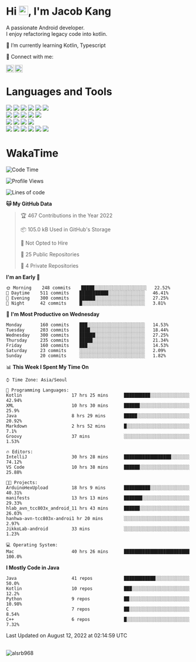 # Hi <img src="https://media.giphy.com/media/hvRJCLFzcasrR4ia7z/giphy.gif" width="25px">, I'm Jacob Kang
A passionate Android developer.
</br>
I enjoy refactoring legacy code into kotlin.

🌱 I’m currently learning Kotlin, Typescript

🤝 Connect with me:

<a href="https://www.linkedin.com/in/minkyu-kang-b7477b1b2/"><img align="left" src="https://raw.githubusercontent.com/yushi1007/yushi1007/main/images/linkedin.svg" alt="Minkyu Kang | LinkedIn" width="21px"/></a>
<a href="https://www.instagram.com/_jacob_kang/"><img align="left" src="https://raw.githubusercontent.com/yushi1007/yushi1007/main/images/instagram.svg" alt="Jacob Kang | Instagram" width="21px"/></a>

</br>

# Languages and Tools

<div align="left">
<img src="https://img.shields.io/badge/java-007396?logo=java&logoColor=white"/>
<img src="https://img.shields.io/badge/kotlin-7F52FF?logo=kotlin&logoColor=white"/>
<img src="https://img.shields.io/badge/python-3776AB?logo=python&logoColor=white"/>
<img src="https://img.shields.io/badge/bash shell-4EAA25?logo=gnubash&logoColor=white"/>
<img src="https://img.shields.io/badge/c-A8B9CC?logo=c&logoColor=white"/>
<img src="https://img.shields.io/badge/c++-00599C?logo=c%2b%2b&logoColor=white"/>
</div>
<div align="left">
<img src="https://img.shields.io/badge/git-F05032?logo=git&logoColor=white"/>
<img src="https://img.shields.io/badge/github-181717?logo=github&logoColor=white"/>
<img src="https://img.shields.io/badge/mysql-4479A1?logo=mysql&logoColor=white"/>
<img src="https://img.shields.io/badge/sqlite-003B57?logo=sqlite&logoColor=white"/>
<img src="https://img.shields.io/badge/amazon AWS-232F3E?logo=amazonaws&logoColor=white"/>
</div>
<div align="left">
<img src="https://img.shields.io/badge/android-3DDC84?logo=android&logoColor=white"/>
<img src="https://img.shields.io/badge/linux-FCC624?logo=linux&logoColor=white"/>
<img src="https://img.shields.io/badge/flask-000000?logo=flask&logoColor=white"/>
<img src="https://img.shields.io/badge/arduino-00979D?logo=arduino&logoColor=white"/>
</div>
<div align="left">
<img src="https://img.shields.io/badge/slack-4A154B?logo=slack&logoColor=white"/>
<img src="https://img.shields.io/badge/notion-000000?logo=notion&logoColor=white"/>
<img src="https://img.shields.io/badge/jira-0052CC?logo=jira&logoColor=white"/>
<img src="https://img.shields.io/badge/postman-FF6C37?logo=postman&logoColor=white"/>
<img src="https://img.shields.io/badge/intellij-000000?logo=intellijidea&logoColor=white"/>
<img src="https://img.shields.io/badge/pycharm-000000?logo=pycharm&logoColor=white"/>
</div>

# WakaTime

<!--START_SECTION:waka-->
![Code Time](http://img.shields.io/badge/Code%20Time-0%20secs-blue)

![Profile Views](http://img.shields.io/badge/Profile%20Views-0-blue)

![Lines of code](https://img.shields.io/badge/From%20Hello%20World%20I%27ve%20Written-162%20Thousand%20lines%20of%20code-blue)

**🐱 My GitHub Data** 

> 🏆 467 Contributions in the Year 2022
 > 
> 📦 105.0 kB Used in GitHub's Storage 
 > 
> 🚫 Not Opted to Hire
 > 
> 📜 25 Public Repositories 
 > 
> 🔑 4 Private Repositories  
 > 
**I'm an Early 🐤** 

```text
🌞 Morning    248 commits    █████░░░░░░░░░░░░░░░░░░░░   22.52% 
🌆 Daytime    511 commits    ███████████░░░░░░░░░░░░░░   46.41% 
🌃 Evening    300 commits    ██████░░░░░░░░░░░░░░░░░░░   27.25% 
🌙 Night      42 commits     █░░░░░░░░░░░░░░░░░░░░░░░░   3.81%

```
📅 **I'm Most Productive on Wednesday** 

```text
Monday       160 commits    ███░░░░░░░░░░░░░░░░░░░░░░   14.53% 
Tuesday      203 commits    ████░░░░░░░░░░░░░░░░░░░░░   18.44% 
Wednesday    300 commits    ██████░░░░░░░░░░░░░░░░░░░   27.25% 
Thursday     235 commits    █████░░░░░░░░░░░░░░░░░░░░   21.34% 
Friday       160 commits    ███░░░░░░░░░░░░░░░░░░░░░░   14.53% 
Saturday     23 commits     ░░░░░░░░░░░░░░░░░░░░░░░░░   2.09% 
Sunday       20 commits     ░░░░░░░░░░░░░░░░░░░░░░░░░   1.82%

```


📊 **This Week I Spent My Time On** 

```text
⌚︎ Time Zone: Asia/Seoul

💬 Programming Languages: 
Kotlin                   17 hrs 25 mins      ██████████░░░░░░░░░░░░░░░   42.94% 
XML                      10 hrs 30 mins      ██████░░░░░░░░░░░░░░░░░░░   25.9% 
Java                     8 hrs 29 mins       █████░░░░░░░░░░░░░░░░░░░░   20.92% 
Markdown                 2 hrs 52 mins       █░░░░░░░░░░░░░░░░░░░░░░░░   7.1% 
Groovy                   37 mins             ░░░░░░░░░░░░░░░░░░░░░░░░░   1.53%

🔥 Editors: 
IntelliJ                 30 hrs 28 mins      ██████████████████░░░░░░░   74.12% 
VS Code                  10 hrs 38 mins      ██████░░░░░░░░░░░░░░░░░░░   25.88%

🐱‍💻 Projects: 
ArduinoHexUpload         18 hrs 9 mins       ██████████░░░░░░░░░░░░░░░   40.31% 
manifests                13 hrs 13 mins      ███████░░░░░░░░░░░░░░░░░░   29.33% 
hlab_avn_tcc803x_android_11 hrs 43 mins      ██████░░░░░░░░░░░░░░░░░░░   26.03% 
hanhwa-avn-tcc803x-androi1 hr 20 mins        ░░░░░░░░░░░░░░░░░░░░░░░░░   2.97% 
JikkoLab-android         33 mins             ░░░░░░░░░░░░░░░░░░░░░░░░░   1.23%

💻 Operating System: 
Mac                      40 hrs 26 mins      █████████████████████████   100.0%

```

**I Mostly Code in Java** 

```text
Java                     41 repos            ████████████░░░░░░░░░░░░░   50.0% 
Kotlin                   10 repos            ███░░░░░░░░░░░░░░░░░░░░░░   12.2% 
Python                   9 repos             ██░░░░░░░░░░░░░░░░░░░░░░░   10.98% 
C                        7 repos             ██░░░░░░░░░░░░░░░░░░░░░░░   8.54% 
C++                      6 repos             █░░░░░░░░░░░░░░░░░░░░░░░░   7.32%

```



 Last Updated on August 12, 2022 at 02:14:59 UTC
<!--END_SECTION:waka-->

</br>

<div align="left">
<img align="left" src="https://github-readme-stats.vercel.app/api/top-langs?username=alsrb968&show_icons=true&locale=en&layout=compact&theme=dark" alt="alsrb968" />
</div>
